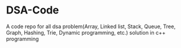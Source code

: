 # DSA-Code
A code repo for all dsa problem(Array, Linked list, Stack, Queue, Tree, Graph, Hashing, Trie, Dynamic programming, etc.)  solution in c++ programming
